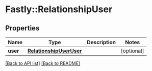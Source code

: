 # Fastly::RelationshipUser

## Properties

| Name | Type | Description | Notes |
| ---- | ---- | ----------- | ----- |
| **user** | [**RelationshipUserUser**](RelationshipUserUser.md) |  | [optional] |

[[Back to API list]](../../README.md#endpoints) [[Back to README]](../../README.md)

